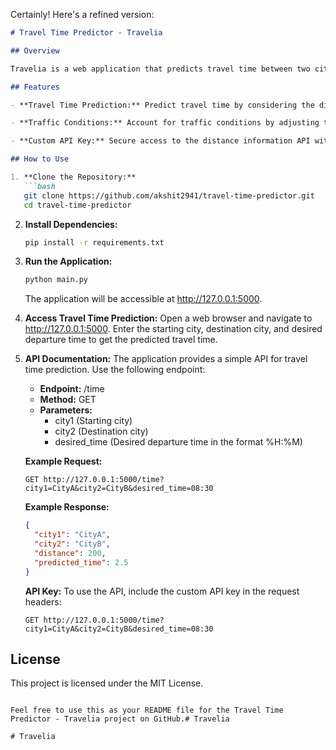 Certainly! Here's a refined version:

```markdown
# Travel Time Predictor - Travelia

## Overview

Travelia is a web application that predicts travel time between two cities based on distance, utilizing a probabilistic model. The application employs a custom API for distance information and includes a unique API key for secure access.

## Features

- **Travel Time Prediction:** Predict travel time by considering the distance and adjusting it using a probabilistic model.

- **Traffic Conditions:** Account for traffic conditions by adjusting travel time based on the desired departure time, considering traffic fluctuations throughout the day.

- **Custom API Key:** Secure access to the distance information API with a custom API key, ensuring controlled usage.

## How to Use

1. **Clone the Repository:**
   ```bash
   git clone https://github.com/akshit2941/travel-time-predictor.git
   cd travel-time-predictor
   ```

2. **Install Dependencies:**
   ```bash
   pip install -r requirements.txt
   ```

3. **Run the Application:**
   ```bash
   python main.py
   ```

   The application will be accessible at http://127.0.0.1:5000.

4. **Access Travel Time Prediction:**
   Open a web browser and navigate to http://127.0.0.1:5000. Enter the starting city, destination city, and desired departure time to get the predicted travel time.

5. **API Documentation:**
   The application provides a simple API for travel time prediction. Use the following endpoint:

   - **Endpoint:** /time
   - **Method:** GET
   - **Parameters:**
     - city1 (Starting city)
     - city2 (Destination city)
     - desired_time (Desired departure time in the format %H:%M)

   **Example Request:**
   ```http
   GET http://127.0.0.1:5000/time?city1=CityA&city2=CityB&desired_time=08:30
   ```

   **Example Response:**
   ```json
   {
     "city1": "CityA",
     "city2": "CityB",
     "distance": 200,  
     "predicted_time": 2.5  
   }
   ```

   **API Key:**
   To use the API, include the custom API key in the request headers:

   ```http
   GET http://127.0.0.1:5000/time?city1=CityA&city2=CityB&desired_time=08:30
   ```

## License
This project is licensed under the MIT License.
```

Feel free to use this as your README file for the Travel Time Predictor - Travelia project on GitHub.#   T r a v e l i a  
 #   T r a v e l i a  
 